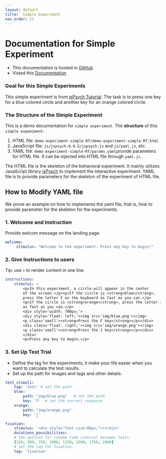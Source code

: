 ```yaml
---
layout: default
title:  Simple Experiment
nav_order: 21
---
```

# Documentation for Simple Experiment

* This documentation is hosted in [GitHub](https://github.com/kschuler/experiment-library/tree/master/demo-experiment-simple-RA)
* Visted this [Documentation](http://www.kathrynschuler.com/experiment-library/demo-experiment-simple-RA/readme.html)

### Goal for this Simple Experiments
This simple experiment is from [jsPsych Tutorial](https://www.jspsych.org/tutorials/rt-task/). The task is to press one key for a blue colored circle and another key for an orange colored circle.

### The Structure of  the Simple Experiment
This is a demo documentation for `simple experiment`. The **structure** of this `simple expemiment`:


1. HTML file: `demo-experiment-simple-RT/demo-experiment-simple-RT.html`
2. JavaScript file: `js/jspsych-6.0.5/jspsych.js` and  `js/yaml.js`, etc.
3. YAML file: `demo-experiment-simple-RT/params.yaml`provide parameters for HTML file.  It can be injected into HTML file through `yaml.js` .

The HTML file is the skeleton of the behavioral experiment. It mainly utilizes JavaScript library  [jsPysch](https://www.jspsych.org/) to implement the interactive experiment. YAML file is to provide parameters for the skeleton of the experiment of HTML file. 

## How to Modify YAML file
We prove an example on how to implements the yaml file, that is, how to provide parameter for the skeleton for the experiments.

###  1. Welcome and Instruction 
Provide welcom message on the landing page.
```yaml
welcome:
     stimulus: "Welcome to the experiment. Press any key to begin!"
```
### 2. Give Instructions to users 
Tip: use `>` to render content in one line. 
```yaml
instructions:
    stimulus: >
        <p>In this experiment, a circle will appear in the center
        of the screen.</p><p>If the circle is <strong>blue</strong>,
        press the letter F on the keyboard as fast as you can.</p>
        <p>If the circle is <strong>orange</strong>, press the letter J
        as fast as you can.</p>
        <div style='width: 700px;'>
        <div style='float: left;'><img src='img/blue.png'></img>
        <p class='small'><strong>Press the F key</strong></p></div>
        <div class='float: right;'><img src='img/orange.png'></img>
        <p class='small'><strong>Press the J key</strong></p></div>
        </div>
        <p>Press any key to begin.</p>
```
### 3. Set Up Test Trial
* Define the tag for the experiments, it make your life easier when you want to calculate the test results.
* Set up the path for images and tags and other details.

```yaml
test_stimuli: 
    tag: 'test' # set the path 
    blue:
        path: "img/blue.png"   # set the path
        key: 'f'  # set the correct response
    orange:
        path: "img/orange.png"
        key: 'j'

fixation:
    stimulus: '<div style="font-size:60px;">+</div>'
    durations_possibilities: 
    # the options for random time interval between tests.
    [250, 500, 750, 1000, 1250, 1500, 1750, 2000]
    # set the tag for fixation.
    tag: 'fixation'
```
<!--stackedit_data:
eyJoaXN0b3J5IjpbLTIxMjUzOTM0MDMsLTYxMzg3Mzk5LDIxMT
MwODE1ODEsLTE4NTMxMDcyOTMsLTE0NTExMDEwMzMsMTA3MDU3
OTYwLDE1Mzc1MTE2NTQsLTExMjk5NzIwMjMsLTU0NjI0MzU1NS
wtMTI5ODY2ODA3MSw5MTQ5MDIyODIsMTkxNzg1MDk0OSwtNzA4
MzY5MjA3LC0xNzU1MTYwMTA2LDk5NzA4MDgyMiwxMTg5OTgwNz
M0LDE2MDkyOTcxNTAsLTQ5MTYzNTQ3OSwtMTk0MDY5MjE0MCwt
ODY0MzAzMDUxXX0=
-->